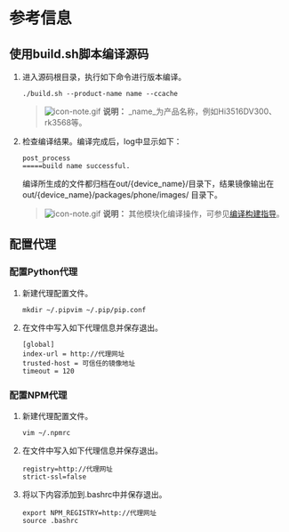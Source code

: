 # 参考信息


## 使用build.sh脚本编译源码

1. 进入源码根目录，执行如下命令进行版本编译。
     
   ```
   ./build.sh --product-name name --ccache
   ```

   > ![icon-note.gif](public_sys-resources/icon-note.gif) **说明：**
   > _name_为产品名称，例如Hi3516DV300、rk3568等。

2. 检查编译结果。编译完成后，log中显示如下：
     
   ```
   post_process
   =====build name successful.
   ```

     编译所生成的文件都归档在out/{device_name}/目录下，结果镜像输出在out/{device_name}/packages/phone/images/ 目录下。
   > ![icon-note.gif](public_sys-resources/icon-note.gif) **说明：**
   > 其他模块化编译操作，可参见[编译构建指导](../subsystems/subsys-build-all.md)。


## 配置代理


### 配置Python代理

1. 新建代理配置文件。
     
   ```
   mkdir ~/.pipvim ~/.pip/pip.conf
   ```

2. 在文件中写入如下代理信息并保存退出。
     
   ```
   [global]
   index-url = http://代理网址
   trusted-host = 可信任的镜像地址
   timeout = 120
   ```


### 配置NPM代理

1. 新建代理配置文件。
     
   ```
   vim ~/.npmrc
   ```

2. 在文件中写入如下代理信息并保存退出。
     
   ```
   registry=http://代理网址
   strict-ssl=false
   ```

3. 将以下内容添加到.bashrc中并保存退出。
     
   ```
   export NPM_REGISTRY=http://代理网址
   source .bashrc
   ```
